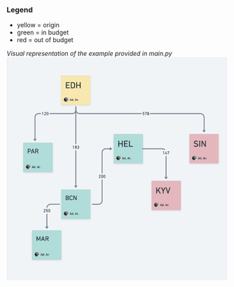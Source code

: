 ### Legend
* yellow = origin
* green = in budget
* red = out of budget


_Visual representation of the example provided in main.py_
![screenshot_example_graph.png](screenshot_example_graph.png)
